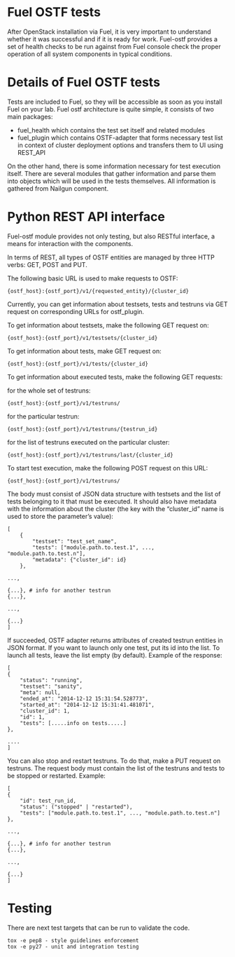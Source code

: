 Fuel OSTF tests
===============
After OpenStack installation via Fuel, it is very important to understand whether it was successful and if it is ready for work. Fuel-ostf provides a set of health checks to be run against from Fuel console check the proper operation of all system components in typical conditions.

Details of Fuel OSTF tests
==========================
Tests are included to Fuel, so they will be accessible as soon as you install Fuel on your lab. Fuel ostf  architecture is quite simple, it consists of two main packages:
<ul>
  <li>fuel_health which contains the test set itself and related modules</li>
  <li>fuel_plugin which contains OSTF-adapter that forms necessary test list in context of cluster deployment options and transfers them to UI using REST_API</li>
</ul>

On the other hand, there is some information necessary for test execution itself. There are several modules that gather information and parse them into objects which will be used in the tests themselves.
All information is gathered from Nailgun component.

Python REST API interface
=========================
Fuel-ostf module provides not only testing, but also RESTful interface, a means for interaction with the components.

In terms of REST, all types of OSTF entities are managed by three HTTP verbs: GET, POST and PUT.

The following basic URL is used to make requests to OSTF:

    {ostf_host}:{ostf_port}/v1/{requested_entity}/{cluster_id}

Currently, you can get information about testsets, tests and testruns via GET request on corresponding URLs for ostf_plugin.

To get information about testsets, make the following GET request on:

    {ostf_host}:{ostf_port}/v1/testsets/{cluster_id}

To get information about tests, make GET request on:

    {ostf_host}:{ostf_port}/v1/tests/{cluster_id}

To get information about executed tests, make the following GET requests:

for the whole set of testruns:

    {ostf_host}:{ostf_port}/v1/testruns/

for the particular testrun:

    {ostf_host}:{ostf_port}/v1/testruns/{testrun_id}

for the list of testruns executed on the particular cluster:

    {ostf_host}:{ostf_port}/v1/testruns/last/{cluster_id}

To start test execution, make the following POST request on this URL:

    {ostf_host}:{ostf_port}/v1/testruns/


The body must consist of JSON data structure with testsets and the list of tests belonging to it that must be executed. It should also have metadata with the information about the cluster (the key with the “cluster_id” name is used to store the parameter’s value):

    [
        {
            "testset": "test_set_name",
            "tests": ["module.path.to.test.1", ..., "module.path.to.test.n"],
            "metadata": {"cluster_id": id}
        },

    ...,

    {...}, # info for another testrun
    {...},

    ...,

    {...}
    ]

If succeeded, OSTF adapter returns attributes of created testrun entities in JSON format. If you want to launch only one test, put its id into the list. To launch all tests, leave the list empty (by default). Example of the response:

    [
    {
        "status": "running",
        "testset": "sanity",
        "meta": null,
        "ended_at": "2014-12-12 15:31:54.528773",
        "started_at": "2014-12-12 15:31:41.481071",
        "cluster_id": 1,
        "id": 1,
        "tests": [.....info on tests.....]
    },

    ....
    ]

You can also stop and restart testruns. To do that, make a PUT request on testruns. The request body must contain the list of the testruns and tests to be stopped or restarted. Example:

    [
    {
        "id": test_run_id,
        "status": ("stopped" | "restarted"),
        "tests": ["module.path.to.test.1", ..., "module.path.to.test.n"]
    },

    ...,

    {...}, # info for another testrun
    {...},

    ...,

    {...}
    ]


Testing
==========
There are next test targets that can be run to validate the code.

    tox -e pep8 - style guidelines enforcement
    tox -e py27 - unit and integration testing
